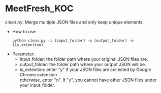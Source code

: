 # MeetFresh_KOC
clean.py: Merge multiple JSON files and only keep unique elements.
- How to use:
    ```shell
    python clean.py -i [input_folder] -o [output_folder] -e [is_extention]
    ```
- Parameter:
    - input_folder: the folder path where your original JSON files are.
    - output_folder: the folder path where your output JSON will be.
    - is_extention: enter "y" if your JSON files are collected by Google Chrome extension\
    otherwise, enter "n". If "y", you cannot have other JSON files under your input_folder.